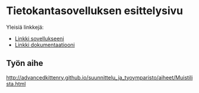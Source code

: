 # Tietokantasovelluksen esittelysivu

Yleisiä linkkejä:

* [Linkki sovellukseeni](http://topikivi.users.cs.helsinki.fi/TiKaSo)
* [Linkki dokumentaatiooni](https://github.com/topikiviluoma/Tsoha-Bootstrap/blob/master/doc/dokumentaatio.pdf)

## Työn aihe

http://advancedkittenry.github.io/suunnittelu_ja_tyoymparisto/aiheet/Muistilista.html
